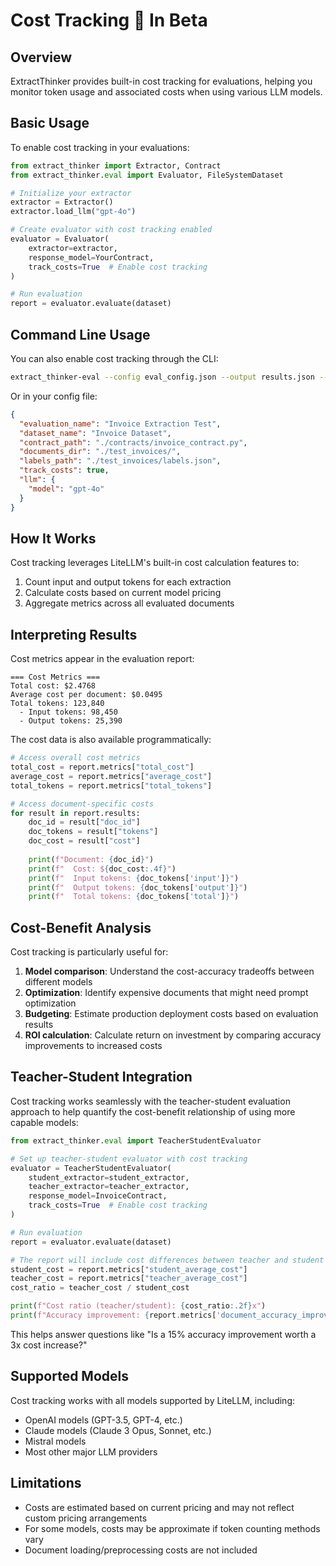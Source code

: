 # Cost Tracking <span class="beta-badge">🧪 In Beta</span>
## Overview

ExtractThinker provides built-in cost tracking for evaluations, helping you monitor token usage and associated costs when using various LLM models.

## Basic Usage

To enable cost tracking in your evaluations:

```python
from extract_thinker import Extractor, Contract
from extract_thinker.eval import Evaluator, FileSystemDataset

# Initialize your extractor
extractor = Extractor()
extractor.load_llm("gpt-4o")

# Create evaluator with cost tracking enabled
evaluator = Evaluator(
    extractor=extractor,
    response_model=YourContract,
    track_costs=True  # Enable cost tracking
)

# Run evaluation
report = evaluator.evaluate(dataset)
```

## Command Line Usage

You can also enable cost tracking through the CLI:

```bash
extract_thinker-eval --config eval_config.json --output results.json --track-costs
```

Or in your config file:

```json
{
  "evaluation_name": "Invoice Extraction Test",
  "dataset_name": "Invoice Dataset",
  "contract_path": "./contracts/invoice_contract.py",
  "documents_dir": "./test_invoices/",
  "labels_path": "./test_invoices/labels.json",
  "track_costs": true,
  "llm": {
    "model": "gpt-4o"
  }
}
```

## How It Works

Cost tracking leverages LiteLLM's built-in cost calculation features to:

1. Count input and output tokens for each extraction
2. Calculate costs based on current model pricing
3. Aggregate metrics across all evaluated documents

## Interpreting Results

Cost metrics appear in the evaluation report:

```
=== Cost Metrics ===
Total cost: $2.4768
Average cost per document: $0.0495
Total tokens: 123,840
  - Input tokens: 98,450
  - Output tokens: 25,390
```

The cost data is also available programmatically:

```python
# Access overall cost metrics
total_cost = report.metrics["total_cost"]
average_cost = report.metrics["average_cost"]
total_tokens = report.metrics["total_tokens"]

# Access document-specific costs
for result in report.results:
    doc_id = result["doc_id"]
    doc_tokens = result["tokens"]
    doc_cost = result["cost"]
    
    print(f"Document: {doc_id}")
    print(f"  Cost: ${doc_cost:.4f}")
    print(f"  Input tokens: {doc_tokens['input']}")
    print(f"  Output tokens: {doc_tokens['output']}")
    print(f"  Total tokens: {doc_tokens['total']}")
```

## Cost-Benefit Analysis

Cost tracking is particularly useful for:

1. **Model comparison**: Understand the cost-accuracy tradeoffs between different models
2. **Optimization**: Identify expensive documents that might need prompt optimization
3. **Budgeting**: Estimate production deployment costs based on evaluation results
4. **ROI calculation**: Calculate return on investment by comparing accuracy improvements to increased costs

## Teacher-Student Integration

Cost tracking works seamlessly with the teacher-student evaluation approach to help quantify the cost-benefit relationship of using more capable models:

```python
from extract_thinker.eval import TeacherStudentEvaluator

# Set up teacher-student evaluator with cost tracking
evaluator = TeacherStudentEvaluator(
    student_extractor=student_extractor,
    teacher_extractor=teacher_extractor,
    response_model=InvoiceContract,
    track_costs=True  # Enable cost tracking
)

# Run evaluation
report = evaluator.evaluate(dataset)

# The report will include cost differences between teacher and student models
student_cost = report.metrics["student_average_cost"]
teacher_cost = report.metrics["teacher_average_cost"]
cost_ratio = teacher_cost / student_cost

print(f"Cost ratio (teacher/student): {cost_ratio:.2f}x")
print(f"Accuracy improvement: {report.metrics['document_accuracy_improvement']:.2f}%")
```

This helps answer questions like "Is a 15% accuracy improvement worth a 3x cost increase?"

## Supported Models

Cost tracking works with all models supported by LiteLLM, including:
- OpenAI models (GPT-3.5, GPT-4, etc.)
- Claude models (Claude 3 Opus, Sonnet, etc.)
- Mistral models
- Most other major LLM providers

## Limitations

- Costs are estimated based on current pricing and may not reflect custom pricing arrangements
- For some models, costs may be approximate if token counting methods vary
- Document loading/preprocessing costs are not included 